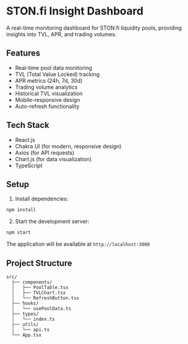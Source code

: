 # STON.fi Insight Dashboard

A real-time monitoring dashboard for STON.fi liquidity pools, providing insights into TVL, APR, and trading volumes.

## Features

- Real-time pool data monitoring
- TVL (Total Value Locked) tracking
- APR metrics (24h, 7d, 30d)
- Trading volume analytics
- Historical TVL visualization
- Mobile-responsive design
- Auto-refresh functionality

## Tech Stack

- React.js
- Chakra UI (for modern, responsive design)
- Axios (for API requests)
- Chart.js (for data visualization)
- TypeScript

## Setup

1. Install dependencies:
```bash
npm install
```

2. Start the development server:
```bash
npm start
```

The application will be available at `http://localhost:3000`

## Project Structure

```
src/
  ├── components/
  │   ├── PoolTable.tsx
  │   ├── TVLChart.tsx
  │   └── RefreshButton.tsx
  ├── hooks/
  │   └── usePoolData.ts
  ├── types/
  │   └── index.ts
  ├── utils/
  │   └── api.ts
  └── App.tsx